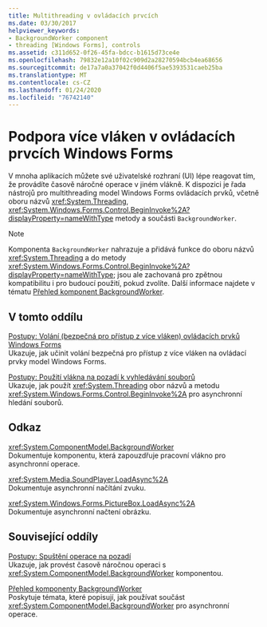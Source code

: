 ```yaml
---
title: Multithreading v ovládacích prvcích
ms.date: 03/30/2017
helpviewer_keywords:
- BackgroundWorker component
- threading [Windows Forms], controls
ms.assetid: c311d652-0f26-45fa-bdcc-b1615d73ce4e
ms.openlocfilehash: 79832e12a10f02c909d2a28270594bcb4ea68656
ms.sourcegitcommit: de17a7a0a37042f0d4406f5ae5393531caeb25ba
ms.translationtype: MT
ms.contentlocale: cs-CZ
ms.lasthandoff: 01/24/2020
ms.locfileid: "76742140"
---
```

# <a name="multithreading-in-windows-forms-controls"></a>Podpora více vláken v ovládacích prvcích Windows Forms
V mnoha aplikacích můžete své uživatelské rozhraní (UI) lépe reagovat tím, že provádíte časově náročné operace v jiném vlákně. K dispozici je řada nástrojů pro multithreading model Windows Forms ovládacích prvků, včetně oboru názvů <xref:System.Threading>, <xref:System.Windows.Forms.Control.BeginInvoke%2A?displayProperty=nameWithType> metody a součásti `BackgroundWorker`.  
  
> [!NOTE]
> Komponenta `BackgroundWorker` nahrazuje a přidává funkce do oboru názvů <xref:System.Threading> a do metody <xref:System.Windows.Forms.Control.BeginInvoke%2A?displayProperty=nameWithType>; jsou ale zachovaná pro zpětnou kompatibilitu i pro budoucí použití, pokud zvolíte. Další informace najdete v tématu [Přehled komponent BackgroundWorker](backgroundworker-component-overview.md).  
  
## <a name="in-this-section"></a>V tomto oddílu  
 [Postupy: Volání (bezpečná pro přístup z více vláken) ovládacích prvků Windows Forms](how-to-make-thread-safe-calls-to-windows-forms-controls.md)  
 Ukazuje, jak učinit volání bezpečná pro přístup z více vláken na ovládací prvky model Windows Forms.  
  
 [Postupy: Použití vlákna na pozadí k vyhledávání souborů](how-to-use-a-background-thread-to-search-for-files.md)  
 Ukazuje, jak použít <xref:System.Threading> obor názvů a metodu <xref:System.Windows.Forms.Control.BeginInvoke%2A> pro asynchronní hledání souborů.  
  
## <a name="reference"></a>Odkaz  
 <xref:System.ComponentModel.BackgroundWorker>  
 Dokumentuje komponentu, která zapouzdřuje pracovní vlákno pro asynchronní operace.  
  
 <xref:System.Media.SoundPlayer.LoadAsync%2A>  
 Dokumentuje asynchronní načítání zvuku.  
  
 <xref:System.Windows.Forms.PictureBox.LoadAsync%2A>  
 Dokumentuje asynchronní načtení obrázku.  
  
## <a name="related-sections"></a>Související oddíly  
 [Postupy: Spuštění operace na pozadí](how-to-run-an-operation-in-the-background.md)  
 Ukazuje, jak provést časově náročnou operaci s <xref:System.ComponentModel.BackgroundWorker> komponentou.  
  
 [Přehled komponenty BackgroundWorker](backgroundworker-component-overview.md)  
 Poskytuje témata, které popisují, jak používat součást <xref:System.ComponentModel.BackgroundWorker> pro asynchronní operace.

